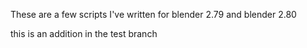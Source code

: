 These are a few scripts I've written for blender 2.79 and blender 2.80

this is an addition in the test branch
